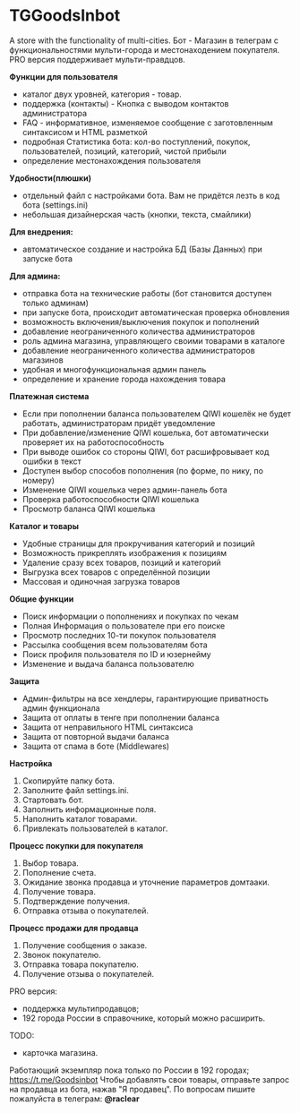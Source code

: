 # TGGoodsInbot
A store with the functionality of multi-cities.
Бот - Магазин в телеграм с функциональностями мульти-города и местонаходением покупателя.
PRO версия поддерживает мульти-правдцов.

**Функции для пользователя**
- каталог двух уровней, категория - товар.
- поддержка (контакты) - Кнопка с выводом контактов администратора
- FAQ - информативное, изменяемое сообщение с заготовленным синтаксисом и HTML разметкой
- подробная Статистика бота: кол-во поступлений, покупок, пользователей, позиций, категорий, чистой прибыли
- определение местонахождения пользователя

**Удобности(плюшки)**
- отдельный файл с настройками бота. Вам не придётся лезть в код бота (settings.ini)
- небольшая дизайнерская часть (кнопки, текста, смайлики)

**Для внедрения:**
- автоматическое создание и настройка БД (Базы Данных) при запуске бота

**Для админа:**
- отправка бота на технические работы (бот становится доступен только админам)
- при запуске бота, происходит автоматическая проверка обновления
- возможность включения/выключения покупок и пополнений
- добавление неограниченного количества администраторов
- роль админа магазина, управляющего своими товарами в каталоге
- добавление неограниченного количества администраторов магазинов
- удобная и многофункциональная админ панель
- определение и хранение города нахождения товара

**Платежная система**
- Если при пополнении баланса пользователем QIWI кошелёк не будет работать, администраторам придёт уведомление
- При добавление/изменение QIWI кошелька, бот автоматически проверяет их на работоспособность
- При выводе ошибок со стороны QIWI, бот расшифровывает код ошибки в текст
- Доступен выбор способов пополнения (по форме, по нику, по номеру)
- Изменение QIWI кошелька через админ-панель бота
- Проверка работоспособности QIWI кошелька
- Просмотр баланса QIWI кошелька

**Каталог и товары**
- Удобные страницы для прокручивания категорий и позиций
- Возможность прикреплять изображения к позициям
- Удаление сразу всех товаров, позиций и категорий
- Выгрузка всех товаров с определённой позиции
- Массовая и одиночная загрузка товаров

**Общие функции**
- Поиск информации о пополнениях и покупках по чекам
- Полная Информация о пользователе при его поиске
- Просмотр последних 10-ти покупок пользователя
- Рассылка сообщения всем пользователям бота
- Поиск профиля пользователя по ID и юзернейму
- Изменение и выдача баланса пользователю

**Защита**
- Админ-фильтры на все хендлеры, гарантирующие приватность админ функционала
- Защита от оплаты в тенге при пополнении баланса
- Защита от неправильного HTML синтаксиса
- Защита от повторной выдачи баланса
- Защита от спама в боте (Middlewares)

**Настройка**
1. Скопируйте папку бота. 
2. Заполните файл settings.ini.
3. Стартовать бот. 
4. Заполнить информационные поля. 
5. Наполнить каталог товарами.
6. Привлекать пользователей в каталог.

**Процесс покупки для покупателя**
1. Выбор товара. 
2. Пополнение счета. 
3. Ожидание звонка продавца и уточнение параметров домтааки. 
4. Получение товара. 
5. Подтверждение получения.
6. Отправка отзыва о покупателей.
 
**Процесс продажи для продавца**
1. Получение сообщения о заказе. 
2. Звонок покупателю. 
3. Отправка товара покупателю.
4. Получение отзыва о покупателей.

PRO версия:
- поддержка мультипродавцов; 
- 192 города России в справочнике, который можно расширить. 

TODO:
- карточка магазина.

Работающий экземпляр пока только по России в 192 городах; https://t.me/Goodsinbot
Чтобы добавлять свои товары, отправьте запрос на продавца из бота, нажав "Я продавец".
По вопросам пишите пожалуйста в телеграм: **@raclear**
